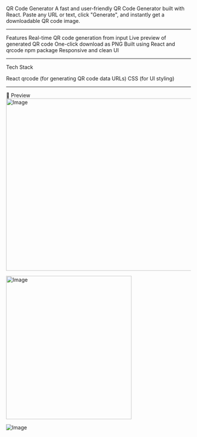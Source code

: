 QR Code Generator
A fast and user-friendly QR Code Generator built with React. Paste any URL or text, click "Generate", and instantly get a downloadable QR code image.

---

Features
 Real-time QR code generation from input
 Live preview of generated QR code
 One-click download as PNG
 Built using React and qrcode npm package
 Responsive and clean UI

 ----

Tech Stack

React
qrcode (for generating QR code data URLs)
CSS (for UI styling)

----

📸 Preview
<img width="953" height="470" alt="Image" src="https://github.com/user-attachments/assets/d47d6193-120b-4d63-a30d-076a5a4958db" />


<img width="342" height="391" alt="Image" src="https://github.com/user-attachments/assets/1dd7015a-d2f4-4c59-af7a-e08636596040" />


![Image](https://github.com/user-attachments/assets/f0a3d27d-1c77-4bea-b208-72bbf34e4efe)


